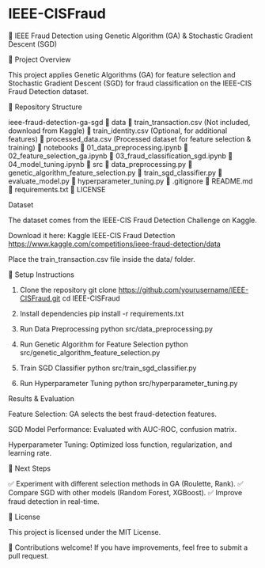 # IEEE-CISFraud

📌 IEEE Fraud Detection using Genetic Algorithm (GA) & Stochastic Gradient Descent (SGD)

🚀 Project Overview

This project applies Genetic Algorithms (GA) for feature selection and Stochastic Gradient Descent (SGD) for fraud classification on the IEEE-CIS Fraud Detection dataset.

📂 Repository Structure

ieee-fraud-detection-ga-sgd
 📂 data
     📜 train_transaction.csv   (Not included, download from Kaggle)
     📜 train_identity.csv      (Optional, for additional features)
     📜 processed_data.csv      (Processed dataset for feature selection & training)
 📂 notebooks
     📜 01_data_preprocessing.ipynb
     📜 02_feature_selection_ga.ipynb
     📜 03_fraud_classification_sgd.ipynb
     📜 04_model_tuning.ipynb
 📂 src
     📜 data_preprocessing.py
     📜 genetic_algorithm_feature_selection.py
     📜 train_sgd_classifier.py
     📜 evaluate_model.py
     📜 hyperparameter_tuning.py
     📜 .gitignore
     📜 README.md
     📜 requirements.txt
     📜 LICENSE

 Dataset

The dataset comes from the IEEE-CIS Fraud Detection Challenge on Kaggle.

Download it here: Kaggle IEEE-CIS Fraud Detection https://www.kaggle.com/competitions/ieee-fraud-detection/data

Place the train_transaction.csv file inside the data/ folder.

🔧 Setup Instructions

1. Clone the repository
git clone https://github.com/yourusername/IEEE-CISFraud.git
cd IEEE-CISFraud

2. Install dependencies
pip install -r requirements.txt

3. Run Data Preprocessing
python src/data_preprocessing.py

4. Run Genetic Algorithm for Feature Selection
python src/genetic_algorithm_feature_selection.py

5. Train SGD Classifier
python src/train_sgd_classifier.py

6. Run Hyperparameter Tuning
python src/hyperparameter_tuning.py

Results & Evaluation

Feature Selection: GA selects the best fraud-detection features.

SGD Model Performance: Evaluated with AUC-ROC, confusion matrix.

Hyperparameter Tuning: Optimized loss function, regularization, and learning rate.

📌 Next Steps

✅ Experiment with different selection methods in GA (Roulette, Rank).
✅ Compare SGD with other models (Random Forest, XGBoost).
✅ Improve fraud detection in real-time.

📜 License

This project is licensed under the MIT License.

🚀 Contributions welcome! If you have improvements, feel free to submit a pull request.
